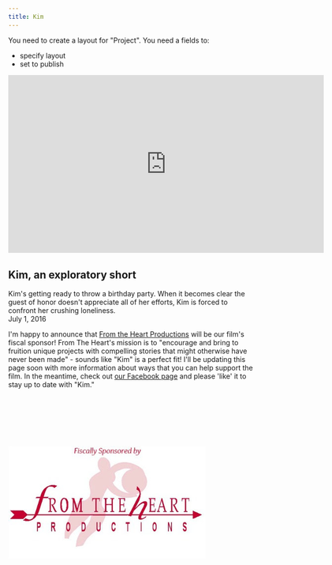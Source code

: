 ```yaml
---
title: Kim
---
```


You need to create a layout for "Project".
You need a fields to:
- specify layout
- set to publish

<div class="work-container">
<div class="video-container">
<iframe src="https://player.vimeo.com/video/150449191" width="640" height="360" frameborder="0" webkitallowfullscreen mozallowfullscreen allowfullscreen></iframe>
</div>
<div class="video-info">
<div class="video-title">
<h2>Kim, an exploratory short</h2>
</div>
<div class="video-caption">
Kim's getting ready to throw a birthday party. When it becomes clear the guest of honor doesn't appreciate all of her efforts, Kim is forced to confront her crushing loneliness.
</div>
</div>
</div><!-- end of .work-container -->
<div class="col-1" markdown="1">
July 1, 2016<br>

I'm happy to announce that <a href="http://fromtheheartproductions.com">From the Heart Productions</a> will be our film's fiscal sponsor! From The Heart's mission is to "encourage and bring to fruition unique projects with compelling stories that might otherwise have never been made" - sounds like "Kim" is a perfect fit!  I'll be updating this page soon with more information about ways that you can help support the film.  In the meantime, check out <a href="https://www.facebook.com/kimthefilm/?ref=aymt_homepage_panel">our Facebook page</a> and please 'like' it to stay up to date with "Kim."
<br>
<br>
<br>
<br>
<br>
<br>
<br>
<div class="img-left">
<img src="/images/fromtheheartlogo.png" alt="">
</div>
</div>
